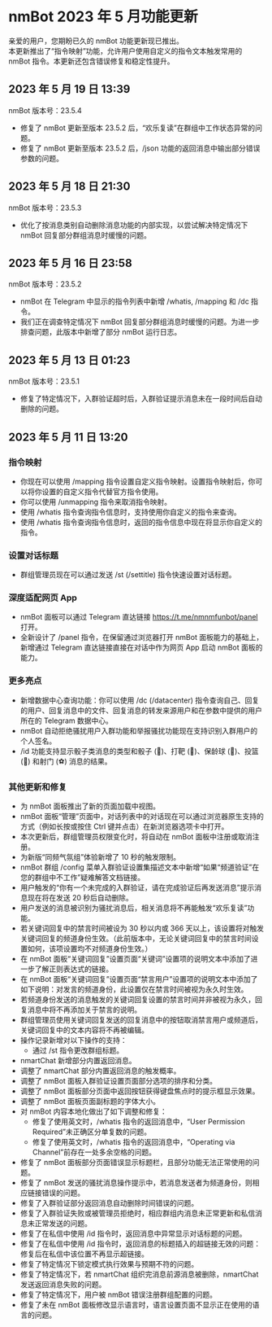 # nmBot 2023 年 5 月功能更新

亲爱的用户，您期盼已久的 nmBot 功能更新现已推出。  
本更新推出了“指令映射”功能，允许用户使用自定义的指令文本触发常用的 nmBot 指令。本更新还包含错误修复和稳定性提升。

## 2023 年 5 月 19 日 13:39
nmBot 版本号：23.5.4

- 修复了 nmBot 更新至版本 23.5.2 后，“欢乐复读”在群组中工作状态异常的问题。
- 修复了 nmBot 更新至版本 23.5.2 后，/json 功能的返回消息中输出部分错误参数的问题。

## 2023 年 5 月 18 日 21:30
nmBot 版本号：23.5.3

- 优化了按消息类别自动删除消息功能的内部实现，以尝试解决特定情况下 nmBot 回复部分群组消息时缓慢的问题。

## 2023 年 5 月 16 日 23:58
nmBot 版本号：23.5.2

- nmBot 在 Telegram 中显示的指令列表中新增 /whatis, /mapping 和 /dc 指令。
- 我们正在调查特定情况下 nmBot 回复部分群组消息时缓慢的问题。为进一步排查问题，此版本中新增了部分 nmBot 运行日志。

## 2023 年 5 月 13 日 01:23
nmBot 版本号：23.5.1

- 修复了特定情况下，入群验证超时后，入群验证提示消息未在一段时间后自动删除的问题。

## 2023 年 5 月 11 日 13:20

### 指令映射
- 你现在可以使用 /mapping 指令设置自定义指令映射。设置指令映射后，你可以将你设置的自定义指令代替官方指令使用。
- 你可以使用 /unmapping 指令来取消指令映射。
- 使用 /whatis 指令查询指令信息时，支持使用你自定义的指令来查询。
- 使用 /whatis 指令查询指令信息时，返回的指令信息中现在将显示你自定义的指令。

### 设置对话标题
- 群组管理员现在可以通过发送 /st (/settitle) 指令快速设置对话标题。

### 深度适配网页 App
- nmBot 面板可以通过 Telegram 直达链接 https://t.me/nmnmfunbot/panel 打开。
- 全新设计了 /panel 指令，在保留通过浏览器打开 nmBot 面板能力的基础上，新增通过 Telegram 直达链接直接在对话中作为网页 App 启动 nmBot 面板的能力。

### 更多亮点
- 新增数据中心查询功能：你可以使用 /dc (/datacenter) 指令查询自己、回复的用户、回复消息中的文件、回复消息的转发来源用户和在参数中提供的用户所在的 Telegram 数据中心。
- nmBot 自动拒绝骚扰用户入群功能和举报骚扰功能现在支持识别入群用户的个人签名。
- /id 功能支持显示骰子类消息的类型和骰子 (🎲)、打靶 (🎯)、保龄球 (🎳)、投篮 (🏀) 和射门 (⚽️) 消息的结果。

### 其他更新和修复
- 为 nmBot 面板推出了新的页面加载中视图。
- nmBot 面板“管理”页面中，对话列表中的对话现在可以通过浏览器原生支持的方式（例如长按或按住 Ctrl 键并点击）在新浏览器选项卡中打开。
- 本次更新后，群组管理员权限变化时，将自动在 nmBot 面板中注册或取消注册。
- 为新版“同频气氛组”体验新增了 10 秒的触发限制。
- nmBot 群组 /config 菜单入群验证设置集描述文本中新增“如果“频道验证”在您的群组中不工作”疑难解答文档链接。
- 用户触发的“你有一个未完成的入群验证，请在完成验证后再发送消息”提示消息现在将在发送 20 秒后自动删除。
- 用户发送的消息被识别为骚扰消息后，相关消息将不再能触发“欢乐复读”功能。
- 若关键词回复中的禁言时间被设为 30 秒以内或 366 天以上，该设置将对触发关键词回复的频道身份生效。（此前版本中，无论关键词回复中的禁言时间设置如何，该项设置均不对频道身份生效。）
- 在 nmBot 面板“关键词回复”设置页面“关键词”设置项的说明文本中添加了进一步了解正则表达式的链接。
- 在 nmBot 面板“关键词回复”设置页面“禁言用户”设置项的说明文本中添加了如下说明：对发言的频道身份，此设置仅在禁言时间被视为永久时生效。
- 若频道身份发送的消息触发的关键词回复设置的禁言时间并非被视为永久，回复消息中将不再添加关于禁言的说明。
- 群组管理员使用关键词回复发送的回复消息中的按钮取消禁言用户或频道后，关键词回复中的文本内容将不再被编辑。
- 操作记录新增对以下操作的支持：
    - 通过 /st 指令更改群组标题。
- nmartChat 新增部分内置返回消息。
- 调整了 nmartChat 部分内置返回消息的触发概率。
- 调整了 nmBot 面板入群验证设置页面部分选项的排序和分类。
- 调整了 nmBot 面板部分页面中返回按钮获得键盘焦点时的提示框显示效果。
- 调整了 nmBot 面板页面副标题的字体大小。
- 对 nmBot 内容本地化做出了如下调整和修复：
    - 修复了使用英文时，/whatis 指令的返回消息中，“User Permission Required”未正确区分单复数的问题。
    - 修复了使用英文时，/whatis 指令的返回消息中，“Operating via Channel”前存在一处多余空格的问题。
- 修复了 nmBot 面板部分页面错误显示标题栏，且部分功能无法正常使用的问题。
- 修复了 nmBot 发送的骚扰消息操作提示中，若消息发送者为频道身份，则相应链接错误的问题。
- 修复了入群验证部分返回消息自动删除时间错误的问题。
- 修复了入群验证失败或被管理员拒绝时，相应群组内消息未正常更新和私信消息未正常发送的问题。
- 修复了在私信中使用 /id 指令时，返回消息中异常显示对话标题的问题。
- 修复了在私信中使用 /id 指令时，返回消息的标题插入的超链接无效的问题：修复后在私信中该位置不再显示超链接。
- 修复了特定情况下锁定模式执行效果与预期不符的问题。
- 修复了特定情况下，若 nmartChat 组织完消息前源消息被删除，nmartChat 发送返回消息失败的问题。
- 修复了特定情况下，用户被 nmBot 错误注册群组配置的问题。
- 修复了未在 nmBot 面板修改显示语言时，语言设置页面不显示正在使用的语言的问题。

